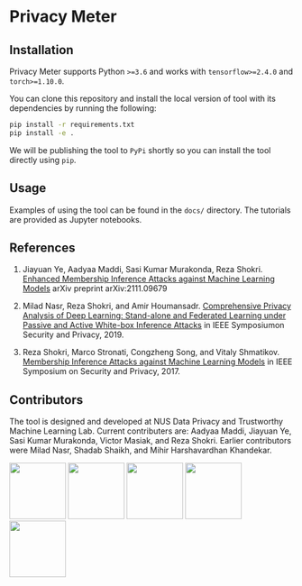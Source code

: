# Privacy Meter

## Installation

Privacy Meter supports Python `>=3.6` and works with `tensorflow>=2.4.0` and `torch>=1.10.0`. 

You can clone this repository and install the local version of tool with its dependencies by running the following:

```bash
pip install -r requirements.txt
pip install -e .
```

We will be publishing the tool to `PyPi` shortly so you can install the tool directly using `pip`.

## Usage

Examples of using the tool can be found in the `docs/` directory. The tutorials are provided as Jupyter notebooks.

## References

1. Jiayuan Ye, Aadyaa Maddi, Sasi Kumar Murakonda, Reza Shokri. [Enhanced Membership Inference Attacks against Machine Learning Models](https://arxiv.org/pdf/2111.09679.pdf) arXiv preprint arXiv:2111.09679

2. Milad Nasr, Reza Shokri, and Amir Houmansadr. [Comprehensive Privacy Analysis of Deep Learning: Stand-alone and Federated Learning under Passive and Active White-box Inference Attacks](https://www.comp.nus.edu.sg/~reza/files/Shokri-SP2019.pdf) in IEEE Symposiumon Security and Privacy, 2019.

3. Reza Shokri, Marco Stronati, Congzheng Song, and Vitaly Shmatikov. [Membership Inference Attacks against Machine Learning Models](https://www.comp.nus.edu.sg/~reza/files/Shokri-SP2017.pdf) in IEEE Symposium on Security and Privacy, 2017.

## Contributors

The tool is designed and developed at NUS Data Privacy and Trustworthy Machine Learning Lab. Current contributers are: Aadyaa Maddi, Jiayuan Ye, Sasi Kumar Murakonda, Victor Masiak, and Reza Shokri. Earlier contributors were Milad Nasr, Shadab Shaikh, and Mihir Harshavardhan Khandekar.

<p float="left">
<img src="https://www.comp.nus.edu.sg/~reza/img/aadyaa.jpg" width="100"/>
<img src="https://www.comp.nus.edu.sg/~reza/img/jiayuan.jpg" width="100"/>
<img src="https://www.comp.nus.edu.sg/~reza/img/sasi.jpg" width="100"/>
<img src="https://www.comp.nus.edu.sg/~reza/img/victor.jpg" width="100"/>
<img src="https://www.comp.nus.edu.sg/~reza/img/reza.jpg" width="100"/>
</p>
